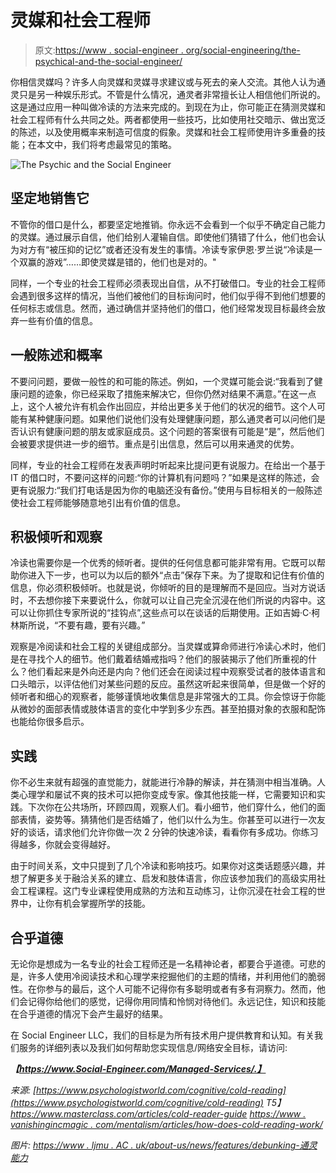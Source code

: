 # 灵媒和社会工程师

> 原文:[https://www . social-engineer . org/social-engineering/the-psychical-and-the-social-engineer/](https://www.social-engineer.org/social-engineering/the-psychic-and-the-social-engineer/)

你相信灵媒吗？许多人向灵媒和灵媒寻求建议或与死去的亲人交流。其他人认为通灵只是另一种娱乐形式。不管是什么情况，通灵者非常擅长让人相信他们所说的。这是通过应用一种叫做冷读的方法来完成的。到现在为止，你可能正在猜测灵媒和社会工程师有什么共同之处。两者都使用一些技巧，比如使用社交暗示、做出宽泛的陈述，以及使用概率来制造可信度的假象。灵媒和社会工程师使用许多重叠的技能；在本文中，我们将考虑最常见的策略。

![The Psychic and the Social Engineer ](../Images/b6f8b76e4bf01b27c56127c584c593e1.png)

## 坚定地销售它

不管你的借口是什么，都要坚定地推销。你永远不会看到一个似乎不确定自己能力的灵媒。通过展示自信，他们给别人灌输自信。即使他们猜错了什么，他们也会认为对方有“被压抑的记忆”或者还没有发生的事情。冷读专家伊恩·罗兰说“冷读是一个双赢的游戏”……即使灵媒是错的，他们也是对的。"

同样，一个专业的社会工程师必须表现出自信，从不打破借口。专业的社会工程师会遇到很多这样的情况，当他们被他们的目标询问时，他们似乎得不到他们想要的任何标志或信息。然而，通过确信并坚持他们的借口，他们经常发现目标最终会放弃一些有价值的信息。

## 一般陈述和概率

不要问问题，要做一般性的和可能的陈述。例如，一个灵媒可能会说:“我看到了健康问题的迹象，你已经采取了措施来解决它，但你仍然对结果不满意。”在这一点上，这个人被允许有机会作出回应，并给出更多关于他们的状况的细节。这个人可能有某种健康问题。如果他们说他们没有处理健康问题，那么通灵者可以问他们是否认识有健康问题的朋友或家庭成员。这个问题的答案很有可能是“是”，然后他们会被要求提供进一步的细节。重点是引出信息，然后可以用来通灵的优势。

同样，专业的社会工程师在发表声明时听起来比提问更有说服力。在给出一个基于 IT 的借口时，不要问这样的问题:“你的计算机有问题吗？”如果是这样的陈述，会更有说服力:“我们打电话是因为你的电脑还没有备份。”使用与目标相关的一般陈述使社会工程师能够随意地引出有价值的信息。

## 积极倾听和观察

冷读也需要你是一个优秀的倾听者。提供的任何信息都可能非常有用。它既可以帮助你进入下一步，也可以为以后的额外“点击”保存下来。为了提取和记住有价值的信息，你必须积极倾听。也就是说，你倾听的目的是理解而不是回应。当对方说话时，不去想你接下来要说什么，你就可以让自己完全沉浸在他们所说的内容中。这可以让你抓住专家所说的“挂钩点”,这些点可以在谈话的后期使用。正如吉姆·C·柯林斯所说，“不要有趣，要有兴趣。”

观察是冷阅读和社会工程的关键组成部分。当灵媒或算命师进行冷读心术时，他们是在寻找个人的细节。他们戴着结婚戒指吗？他们的服装揭示了他们所重视的什么？他们看起来是外向还是内向？他们还会在阅读过程中观察受试者的肢体语言和口头暗示，以评估他们对某些问题的反应。虽然这听起来很简单，但是做一个好的倾听者和细心的观察者，能够谨慎地收集信息是非常强大的工具。你会惊讶于你能从微妙的面部表情或肢体语言的变化中学到多少东西。甚至拍摄对象的衣服和配饰也能给你很多启示。

## 实践

你不必生来就有超强的直觉能力，就能进行冷静的解读，并在猜测中相当准确。人类心理学和屡试不爽的技术可以把你变成专家。像其他技能一样，它需要知识和实践。下次你在公共场所，环顾四周，观察人们。看小细节，他们穿什么，他们的面部表情，姿势等。猜猜他们是否结婚了，他们以什么为生。你甚至可以进行一次友好的谈话，请求他们允许你做一次 2 分钟的快速冷读，看看你有多成功。你练习得越多，你就会变得越好。

由于时间关系，文中只提到了几个冷读和影响技巧。如果你对这类话题感兴趣，并想了解更多关于融洽关系的建立、启发和肢体语言，你应该参加我们的高级实用社会工程课程。这门专业课程使用成熟的方法和互动练习，让你沉浸在社会工程的世界中，让你有机会掌握所学的技能。

## 合乎道德

无论你是想成为一名专业的社会工程师还是一名精神论者，都要合乎道德。可悲的是，许多人使用冷阅读技术和心理学来挖掘他们的主题的情绪，并利用他们的脆弱性。在你参与的最后，这个人可能不记得你有多聪明或者有多有洞察力。然而，他们会记得你给他们的感觉，记得你用同情和怜悯对待他们。永远记住，知识和技能在合乎道德的情况下会产生最好的结果。

在 Social Engineer LLC，我们的目标是为所有技术用户提供教育和认知。有关我们服务的详细列表以及我们如何帮助您实现信息/网络安全目标，请访问:

***【https://www.Social-Engineer.com/Managed-Services/.】***

*来源:
[https://www.psychologistworld.com/cognitive/cold-reading](https://www.psychologistworld.com/cognitive/cold-reading)
T5】https://www.masterclass.com/articles/cold-reader-guide
[https://www . vanishingincmagic . com/mentalism/articles/how-does-cold-reading-work/](https://www.vanishingincmagic.com/mentalism/articles/how-does-cold-reading-work/)*

*图片:*
*[https://www . ljmu . AC . uk/about-us/news/features/debunking-通灵能力](https://www.ljmu.ac.uk/about-us/news/features/debunking-psychic-abilities)*
